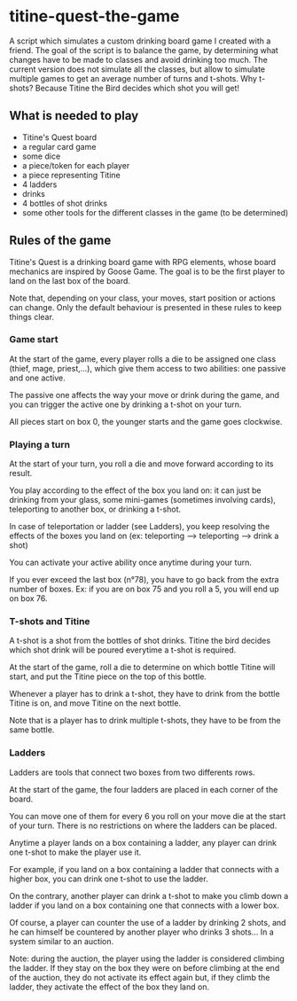# titine-quest-the-game
A script which simulates a custom drinking board game I created with a friend.
The goal of the script is to balance the game, by determining what changes have to be made to classes and avoid drinking too much.
The current version does not simulate all the classes, but allow to simulate multiple games to get an average number of turns and t-shots.
Why t-shots? Because Titine the Bird decides which shot you will get!

## What is needed to play
- Titine's Quest board
- a regular card game
- some dice
- a piece/token for each player
- a piece representing Titine
- 4 ladders
- drinks
- 4 bottles of shot drinks
- some other tools for the different classes in the game (to be determined)

## Rules of the game
Titine's Quest is a drinking board game with RPG elements, whose board mechanics are inspired by Goose Game.
The goal is to be the first player to land on the last box of the board.

Note that, depending on your class, your moves, start position or actions can change. Only the default behaviour is presented in these rules to keep things clear.

### Game start
At the start of the game, every player rolls a die to be assigned one class (thief, mage, priest,...), which give them access to two abilities: one passive and one active.

The passive one affects the way your move or drink during the game, and you can trigger the active one by drinking a t-shot on your turn.

All pieces start on box 0, the younger starts and the game goes clockwise.

### Playing a turn
At the start of your turn, you roll a die and move forward according to its result.

You play according to the effect of the box you land on: it can just be drinking from your glass, some mini-games (sometimes involving cards), teleporting to another box, or drinking a t-shot.

In case of teleportation or ladder (see Ladders), you keep resolving the effects of the boxes you land on (ex: teleporting --> teleporting --> drink a shot)

You can activate your active ability once anytime during your turn.

If you ever exceed the last box (n°78), you have to go back from the extra number of boxes. Ex: if you are on box 75 and you roll a 5, you will end up on box 76.

### T-shots and Titine
A t-shot is a shot from the bottles of shot drinks. Titine the bird decides which shot drink will be poured everytime a t-shot is required.

At the start of the game, roll a die to determine on which bottle Titine will start, and put the Titine piece on the top of this bottle.

Whenever a player has to drink a t-shot, they have to drink from the bottle Titine is on, and move Titine on the next bottle.

Note that is a player has to drink multiple t-shots, they have to be from the same bottle.

### Ladders
Ladders are tools that connect two boxes from two differents rows.

At the start of the game, the four ladders are placed in each corner of the board.

You can move one of them for every 6 you roll on your move die at the start of your turn. There is no restrictions on where the ladders can be placed.

Anytime a player lands on a box containing a ladder, any player can drink one t-shot to make the player use it.

For example, if you land on a box containing a ladder that connects with a higher box, you can drink one t-shot to use the ladder.

On the contrary, another player can drink a t-shot to make you climb down a ladder if you land on a box containing one that connects with a lower box.

Of course, a player can counter the use of a ladder by drinking 2 shots, and he can himself be countered by another player who drinks 3 shots... In a system similar to an auction.

Note: during the auction, the player using the ladder is considered climbing the ladder. If they stay on the box they were on before climbing at the end of the auction, they do not activate its effect again but, if they climb the ladder, they activate the effect of the box they land on.
